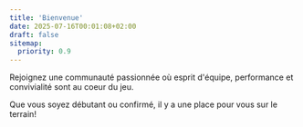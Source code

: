 ```yaml
---
title: 'Bienvenue'
date: 2025-07-16T00:01:08+02:00
draft: false
sitemap:
  priority: 0.9
---
```


Rejoignez une communauté passionnée où esprit d'équipe, performance et convivialité sont au coeur du jeu.

Que vous soyez débutant ou confirmé, il y a une place pour vous sur le terrain!
